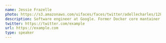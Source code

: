 ```yaml
---
name: Jessie Frazelle
photo: https://s3.amazonaws.com/uifaces/faces/twitter/adellecharles/128.jpg
description: Software engineer at Google. Former Docker core mantainer.
twitter: https://twitter.com/example
url: https://example.com
type: speaker
---
```

